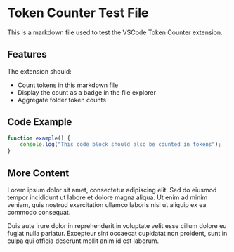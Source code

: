 # Token Counter Test File

This is a markdown file used to test the VSCode Token Counter extension.

## Features

The extension should:
- Count tokens in this markdown file
- Display the count as a badge in the file explorer
- Aggregate folder token counts

## Code Example

```javascript
function example() {
    console.log("This code block should also be counted in tokens");
}
```

## More Content

Lorem ipsum dolor sit amet, consectetur adipiscing elit. Sed do eiusmod tempor incididunt ut labore et dolore magna aliqua. Ut enim ad minim veniam, quis nostrud exercitation ullamco laboris nisi ut aliquip ex ea commodo consequat.

Duis aute irure dolor in reprehenderit in voluptate velit esse cillum dolore eu fugiat nulla pariatur. Excepteur sint occaecat cupidatat non proident, sunt in culpa qui officia deserunt mollit anim id est laborum.
